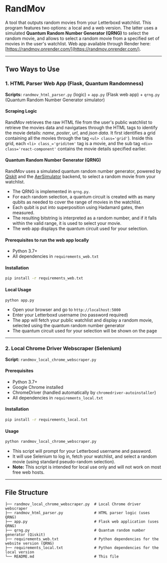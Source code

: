 # RandMov

A tool that outputs random movies from your Letterboxd watchlist. This program features two options: a local and a web version. The latter uses a simulated **Quantum Random Number Generator (QRNG)** to select the random movie, and allows to select a random movie from a specified set of movies in the user's watchlist. Web app available through Render here: [https://randmov.onrender.com/](https://randmov.onrender.com/).

---

## Two Ways to Use

### 1. HTML Parser Web App (Flask, Quantum Randomness)

**Scripts:** `randmov_html_parser.py` (logic) + `app.py` (Flask web app) + `qrng.py` (Quantum Random Number Generator simulator)

#### Scraping Logic
RandMov retrieves the raw HTML file from the user's public watchlist to retrieve the movies data and navigataes through the HTML tags to identify the movie details: *name*, *poster*, *url*, and *json data*. It first identifies a grid containing all the movies through the tag `<ul> class='grid'`). Inside this grid, each `<li> class_='griditem'` tag is a movie, and the sub tag `<div> class='react-component'` contains the movie details specified earlier.

#### Quantum Random Number Generator (QRNG)

RandMov uses a simulated quantum random number generator, powered by [Qiskit](https://qiskit.org/) and the [AerSimulator](https://github.com/Qiskit/qiskit-aer) backend, to select a random movie from your watchlist.

- The QRNG is implemented in `qrng.py`.
- For each random selection, a quantum circuit is created with as many qubits as needed to cover the range of movies in the watchlist.
- Each qubit is put into superposition using Hadamard gates, then measured.
- The resulting bitstring is interpreted as a random number, and if it falls within the valid range, it is used to select your movie.
- The web app displays the quantum circuit used for your selection.

#### Prerequisites to run the web app locally
- Python 3.7+
- All dependencies in `requirements_web.txt`

#### Installation
   ```bash
   pip install -r requirements_web.txt
   ```

#### Local Usage
   ```bash
python app.py
```
- Open your browser and go to `http://localhost:5000`
- Enter your Letterboxd username (no password required)
- The app will fetch your public watchlist and display a random movie, selected using the quantum random number generator
- The quantum circuit used for your selection will be shown on the page

---

### 2. Local Chrome Driver Webscraper (Selenium)

**Script:** `randmov_local_chrome_webscraper.py`

#### Prerequisites
- Python 3.7+
- Google Chrome installed
- ChromeDriver (handled automatically by `chromedriver-autoinstaller`)
- All dependencies in `requirements_local.txt`

#### Installation
   ```bash
   pip install -r requirements_local.txt
   ```

#### Usage
```bash
python randmov_local_chrome_webscraper.py
```
- This script will prompt for your Letterboxd username and password.
- It will use Selenium to log in, fetch your watchlist, and select a random movie (using standard pseudo-random selection).
- **Note:** This script is intended for local use only and will not work on most free web hosts.

---

## File Structure

```
├── randmov_local_chrome_webscraper.py  # Local Chrome driver webscraper
├── randmov_html_parser.py              # HTML parser logic (uses QRNG)
├── app.py                              # Flask web application (uses QRNG)
├── qrng.py                             # Quantum random number generator (Qiskit)
├── requirements_web.txt                # Python dependencies for the website version (QRNG)
├── requirements_local.txt              # Python dependencies for the local version
└── README.md                           # This file
```
